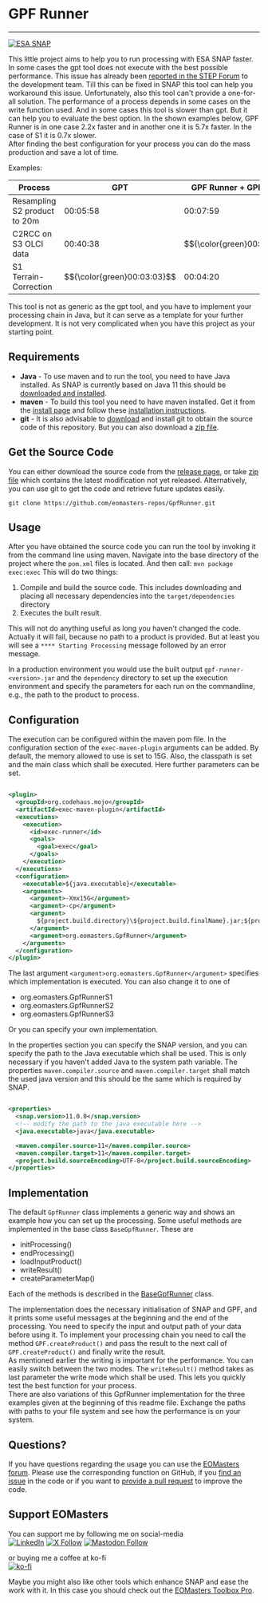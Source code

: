 GPF Runner
=============================
-----------------------------

[![ESA SNAP](https://img.shields.io/badge/FOR%20ESA%20SNAP-Version%2011-00AA89?labelColor=5A5A5A)](https://step.esa.int/main/)

This little project aims to help you to run processing with ESA SNAP faster.
In some cases the gpt tool does not execute with the best possible performance.
This issue has already been [reported in the STEP Forum](https://forum.step.esa.int/t/odd-processing-performance/43172)
to the development team. Till this can be fixed in SNAP this tool can help you workaround this issue.
Unfortunately, also this tool can't provide a one-for-all solution. The performance of a process depends in some cases
on the write function used. And in some cases this tool is slower than gpt. But it can help you to evaluate the best
option.
In the shown examples below, GPF Runner is in one case 2.2x faster and in another one it is 5.7x faster.
In the case of S1 it is 0.7x slower.<br>
After finding the best configuration for your process you can do the mass production and save a lot of time.

Examples:

| Process                      | GPT                         | GPF Runner + GPF-Write      | GPF Runner + PIO-Write      |
|------------------------------|-----------------------------|-----------------------------|-----------------------------|
| Resampling S2 product to 20m | 00:05:58                    | 00:07:59                    | $${\color{green}00:02:43}$$ | 
| C2RCC on S3 OLCI data        | 00:40:38                    | $${\color{green}00:07:05}$$ | 01:47:10                    |               
| S1 Terrain-Correction        | $${\color{green}00:03:03}$$ | 00:04:20                    | 00:04:18                    |               

This tool is not as generic as the gpt tool, and you have to implement your processing chain in Java, but it can serve
as a template for your further development. It is not very complicated when you have this project as your starting
point.

## Requirements

* **Java** - To use maven and to run the tool, you need to have Java installed. As SNAP is currently based on Java 11
  this should be [downloaded and installed](https://bell-sw.com/pages/downloads/#jdk-11-lts).
* **maven** - To build this tool you need to have maven installed. Get it from
  the [install page](https://maven.apache.org/download.cgi) and follow
  these [installation instructions](https://maven.apache.org/install.html).
* **git** - It is also advisable to [download](https://git-scm.com/downloads) and install git to obtain the source code
  of this repository. But you can also download
  a [zip file](https://github.com/eomasters-repos/GpfRunner/archive/refs/heads/master.zip).

## Get the Source Code

You can either download the source code from the [release page](https://github.com/eomasters-repos/GpfRunner/releases),
or take [zip file](https://github.com/eomasters-repos/GpfRunner/archive/refs/heads/master.zip) which contains the latest
modification not yet released. Alternatively, you can use git to get the code and retrieve future updates easily.

`git clone https://github.com/eomasters-repos/GpfRunner.git`

## Usage

After you have obtained the source code you can run the tool by invoking it from the command line using maven. Navigate
into the base directory of the project where the `pom.xml` files is located. And then call:
`mvn package exec:exec`
This will do two things:

1. Compile and build the source code. This includes downloading and placing all necessary dependencies into the
   `target/dependencies` directory
2. Executes the built result.

This will not do anything useful as long you haven't changed the code. Actually it will fail, because no path to a
product is provided. But at least you will see a `**** Starting Processing` message followed by an error message.

In a production environment you would use the built output `gpf-runner-<version>.jar` and the `dependency` directory to
set up the execution environment and specify the parameters for each run on the commandline, e.g., the path to the
product to process.

## Configuration

The execution can be configured within the maven pom file. In the configuration section of the `exec-maven-plugin`
arguments can be added. By default, the memory allowed to use is set to 15G. Also, the classpath is set and the main
class which shall be executed. Here further parameters can be set.

```xml

<plugin>
  <groupId>org.codehaus.mojo</groupId>
  <artifactId>exec-maven-plugin</artifactId>
  <executions>
    <execution>
      <id>exec-runner</id>
      <goals>
        <goal>exec</goal>
      </goals>
    </execution>
  </executions>
  <configuration>
    <executable>${java.executable}</executable>
    <arguments>
      <argument>-Xmx15G</argument>
      <argument>-cp</argument>
      <argument>
        ${project.build.directory}\${project.build.finalName}.jar;${project.build.directory}\dependencies\*
      </argument>
      <argument>org.eomasters.GpfRunner</argument>
    </arguments>
  </configuration>
</plugin>
```

The last argument `<argument>org.eomasters.GpfRunner</argument>` specifies which implementation is executed.
You can also change it to one of

* org.eomasters.GpfRunnerS1
* org.eomasters.GpfRunnerS2
* org.eomasters.GpfRunnerS3

Or you can specify your own implementation.

In the properties section you can specify the SNAP version, and you can specify the path to the Java executable which
shall be used. This is only necessary if you haven't added Java to the system path variable.
The properties `maven.compiler.source` and `maven.compiler.target` shall match the used java version and this should be
the same which is required by SNAP.

```xml

<properties>
  <snap.version>11.0.0</snap.version>
  <!-- modify the path to the java executable here -->
  <java.executable>java</java.executable>

  <maven.compiler.source>11</maven.compiler.source>
  <maven.compiler.target>11</maven.compiler.target>
  <project.build.sourceEncoding>UTF-8</project.build.sourceEncoding>
</properties>
```

## Implementation

The default `GpfRunner` class implements a generic way and shows an example how you can set up the processing. Some
useful methods are implemented in the base class `BaseGpfRunner`.
These are

* initProcessing()
* endProcessing()
* loadInputProduct()
* writeResult()
* createParameterMap()

Each of the methods is described in
the [BaseGpfRunner](https://github.com/eomasters-repos/GpfRunner/blob/master/src/main/java/org/eomasters/BaseGpfRunner.java)
class.

The implementation does the necessary initialisation of SNAP and GPF, and it prints some useful messages at the
beginning and the end of the processing. You need to specify the input and output path of your data before using it.
To implement your processing chain you need to call the method `GPF.createProduct()` and pass the result to the next
call of `GPF.createProduct()` and finally write the result.<br>
As mentioned earlier the writing is important for the performance. You can easily switch between the two modes. The
`writeResult()` method takes as last parameter the write mode which shall be used. This lets you quickly
test the best function for your process.<br>
There are also variations of this GpfRunner implementation for the three examples given at the beginning of this readme
file. Exchange the paths with paths to your file system and see how the performance is on your system.

## Questions?

If you have questions regarding the usage you can use the [EOMasters forum](https://www.eomasters.org/forum/development-category). Please 
use the corresponding function on GitHub, if you [find an issue](https://github.com/eomasters-repos/GpfRunner/issues) in the code or if 
you want to [provide a pull request](https://github.com/eomasters-repos/GpfRunner/pulls) to improve the code. 

## Support EOMasters

You can support me by following me on social-media<br>
[![LinkedIn](https://img.shields.io/badge/LinkedIn-0077B5?style=for-the-badge&logo=linkedin&logoColor=white)](https://www.linkedin.com/company/eomasters)
[![X Follow](https://img.shields.io/badge/Twitter-000000?style=for-the-badge&logo=x&logoColor=white)](https://twitter.com/eomasters)
[![Mastodon Follow](https://img.shields.io/badge/Mastodon-6364FF?style=for-the-badge&logo=Mastodon&logoColor=white)](https://mastodon.green/@EOMasters)

or buying me a coffee at ko-fi<br>
[![ko-fi](https://img.shields.io/badge/Ko--fi-F16061?style=for-the-badge&logo=ko-fi&logoColor=white)](https://ko-fi.com/eomasters)

Maybe you might also like other tools which enhance SNAP and ease the work with it. In this case you should check out
the [EOMasters Toolbox Pro](https://www.eomasters.org/eomtbx-pro).

